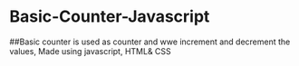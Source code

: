 # Basic-Counter-Javascript

##Basic counter is used as counter and wwe increment and decrement the values, Made using javascript, HTML& CSS
